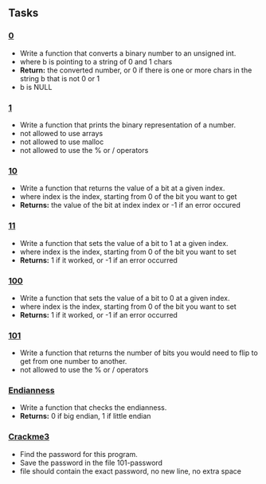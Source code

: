 ## Tasks

### [0](0-binary_to_uint.c)
- Write a function that converts a binary number to an unsigned int.
- where b is pointing to a string of 0 and 1 chars
- __Return:__ the converted number, or 0 if
there is one or more chars in the string b that is not 0 or 1
- b is NULL

### [1](1-print_binary.c)
- Write a function that prints the binary representation of a number.
- not allowed to use arrays
- not allowed to use malloc
- not allowed to use the % or / operators

### [10](2-get_bit.c)
- Write a function that returns the value of a bit at a given index.
- where index is the index, starting from 0 of the bit you want to get
- __Returns:__ the value of the bit at index index or -1 if an error occured

### [11](3-set_bit.c)
- Write a function that sets the value of a bit to 1 at a given index.
- where index is the index, starting from 0 of the bit you want to set
- __Returns:__ 1 if it worked, or -1 if an error occurred

### [100](4-clear_bit.c)
- Write a function that sets the value of a bit to 0 at a given index.
- where index is the index, starting from 0 of the bit you want to set
- __Returns:__ 1 if it worked, or -1 if an error occurred

### [101](5-flip_bits.c)
- Write a function that returns the number of bits you would need to flip to get from one number to another.
- not allowed to use the % or / operators

### [Endianness](100-get_endianness.c)
- Write a function that checks the endianness.
- __Returns:__ 0 if big endian, 1 if little endian

### [Crackme3](101-password)
- Find the password for this program.
- Save the password in the file 101-password
- file should contain the exact password, no new line, no extra space
